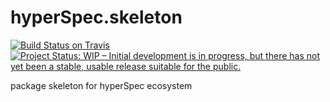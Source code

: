 # hyperSpec.skeleton
<!-- badges: start -->
<!--
[![CRAN
status](https://www.r-pkg.org/badges/version/hyperSpec.skeleton)](https://cran.r-project.org/package=hyperSpec.skeleton)
-->
[![Build Status on Travis](https://travis-ci.com/eoduniyi/hyperSpec.skeleton.svg?branch=master)](https://travis-ci.com/github/eoduniyi/hyperSpec.skeleton)
[![Project Status: WIP – Initial development is in progress, but there has not yet been a stable, usable release suitable for the public.](https://www.repostatus.org/badges/latest/wip.svg)](https://www.repostatus.org/#wip)

<!--
[![Codecov test
coverage](https://codecov.io/gh/hyperSpec.skeleton/branch/master/graph/badge.svg)](https://codecov.io/gh/hyperSpec.skeleton?branch=master)
-->
<!-- badges: end -->
package skeleton for hyperSpec ecosystem
